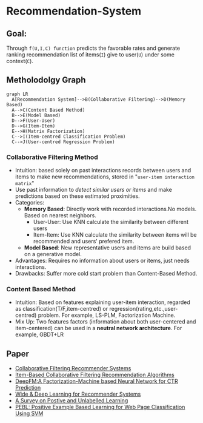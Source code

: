 # Recommendation-System
## Goal: 
Through `f(U,I,C) function` predicts the favorable rates and generate ranking recommendation list of items(`I`) give to user(`U`) under some context(`C`).

## Metholodolgy Graph
```mermaid
graph LR
  A[Recommendation System]-->B(Collaborative Filtering)-->D(Memory Based)
  A-->C(Content Based Method)
  B-->E(Model Based)
  D-->F(User-User)
  D-->G(Item-Item)
  E-->H(Matrix Factorization)
  C-->I(Item-centred Classification Problem)
  C-->J(User-centred Regression Problem)
```

### Collaborative Filtering Method
   - Intuition: based solely on past interactions records between users and items to make new recommendations, stored in "`user-item interaction matrix`"
   -  Use past information to *detect similar users or items* and make predictions based on these estimated proximities.
   - Categories:
     - **Memory Based**: Directly work with recorded interactions.No models. Based on nearest neighbors.
       - User-User: Use KNN calculate the similarity between different users
       - Item-Item: Use KNN calculate the similarity between items will be recommended and users' prefered item.
     - **Model Based**: New representative users and items are build based on a generative model.
   - Advantages: Requires no information about users or items, just needs interactions.
   - Drawbacks: Suffer more cold start problem than Content-Based Method.
   
### Content Based Method
  - Intuition: Based on features explaining user-item interaction, regarded as classification(T/F,item-centred) or regression(rating,etc.,user-centred) problem. For example, LS-PLM, Factorization Machine.
  - Mix Up: Two features factors (information about both user-centered and item-centered) can be used in a **neutral network architecture**. For example, GBDT+LR
    
## Paper
- [Collaborative Filtering Recommender Systems](https://files.grouplens.org/papers/FnT%20CF%20Recsys%20Survey.pdf)
- [Item-Based Collaborative Filtering Recommendation Algorithms](https://www.ra.ethz.ch/cdstore/www10/papers/pdf/p519.pdf)
- [DeepFM:A Factorization-Machine based Neural Network for CTR Prediction](https://arxiv.org/pdf/1703.04247)
- [Wide & Deep Learning for Recommender Systems](https://arxiv.org/pdf/1606.07792)
- [A Survey on Postive and Unlabelled Learning](https://www.eecis.udel.edu/~vijay/fall13/snlp/lit-survey/PositiveLearning.pdf)
- [PEBL: Positive Example Based Learning for Web Page
Classification Using SVM](https://citeseerx.ist.psu.edu/document?repid=rep1&type=pdf&doi=0d2d9049679c18d90a836d7d05bcf93d4ffe9842)
